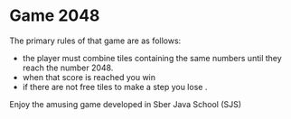 # Game 2048

The primary rules of that game are as follows:
 * the player must combine tiles containing the same numbers until they reach the number 2048.
 * when that score is reached you win
 * if there are not free tiles to make a step you lose .

Enjoy the amusing game developed in Sber Java School (SJS)
